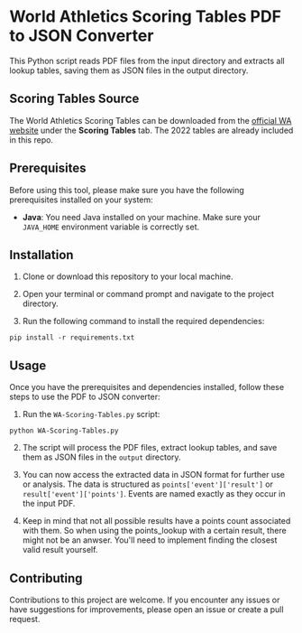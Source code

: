# World Athletics Scoring Tables PDF to JSON Converter

This Python script reads PDF files from the input directory and extracts all lookup tables, saving them as JSON files in the output directory.

## Scoring Tables Source

The World Athletics Scoring Tables can be downloaded from the [official WA website](https://worldathletics.org/about-iaaf/documents/technical-information) under the **Scoring Tables** tab. The 2022 tables are already included in this repo.

## Prerequisites

Before using this tool, please make sure you have the following prerequisites installed on your system:

- **Java**: You need Java installed on your machine. Make sure your `JAVA_HOME` environment variable is correctly set.

## Installation

1. Clone or download this repository to your local machine.

2. Open your terminal or command prompt and navigate to the project directory.

3. Run the following command to install the required dependencies:
```
pip install -r requirements.txt
```

## Usage

Once you have the prerequisites and dependencies installed, follow these steps to use the PDF to JSON converter:

1. Run the `WA-Scoring-Tables.py` script:
```
python WA-Scoring-Tables.py
```
2. The script will process the PDF files, extract lookup tables, and save them as JSON files in the `output` directory.

3. You can now access the extracted data in JSON format for further use or analysis. The data is structured as ```points['event']['result']``` or ```result['event']['points']```. Events are named exactly as they occur in the input PDF.

4. Keep in mind that not all possible results have a points count associated with them. So when using the points_lookup with a certain result, there might not be an anwser. You'll need to implement finding the closest valid result yourself.

## Contributing

Contributions to this project are welcome. If you encounter any issues or have suggestions for improvements, please open an issue or create a pull request.